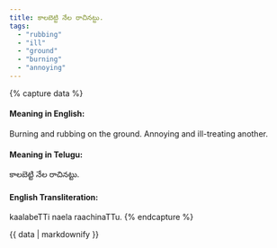 ```yaml
---
title: కాలబెట్టి నేల రాచినట్టు.
tags:
  - "rubbing"
  - "ill"
  - "ground"
  - "burning"
  - "annoying"
---
```


{% capture data %}
#### Meaning in English:
Burning and rubbing on the ground.
Annoying and ill-treating another.

#### Meaning in Telugu:
కాలబెట్టి నేల రాచినట్టు.

#### English Transliteration:
kaalabeTTi naela raachinaTTu.
{% endcapture %}

{{ data | markdownify }}

